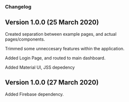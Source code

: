 ### Changelog

## Version 1.0.0 (25 March 2020)

Created separation between example pages, and actual pages/components.

Trimmed some unneccesary features within the application.

Added Login Page, and routed to main dashboard.

Added Material UI, JSS depedency

## Version 1.0.0 (27 March 2020)

Added Firebase dependency.

